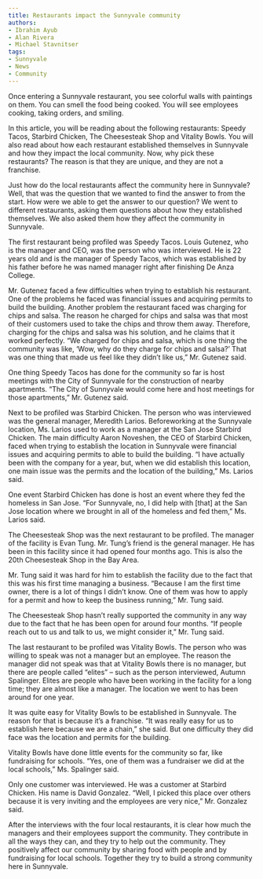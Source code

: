 ```yaml
---
title: Restaurants impact the Sunnyvale community
authors:
- Ibrahim Ayub
- Alan Rivera
- Michael Stavnitser
tags:
- Sunnyvale
- News
- Community
---
```


Once entering a Sunnyvale restaurant, you see colorful walls with paintings on them. You can smell the food being cooked. You will see employees cooking, taking orders, and smiling.

In this article, you will be reading about the following restaurants: Speedy Tacos, Starbird Chicken, The Cheesesteak Shop and Vitality Bowls. You will also read about how each restaurant established themselves in Sunnyvale and how they impact the local community. Now, why pick these restaurants? The reason is that they are unique, and they are not a franchise.

Just how do the local restaurants affect the community here in Sunnyvale? Well, that was the question that we wanted to find the answer to from the start. How were we able to get the answer to our question? We went to different restaurants, asking them questions about how they established themselves. We also asked them how they affect the community in Sunnyvale.

The first restaurant being profiled was Speedy Tacos. Louis Gutenez, who is the manager and CEO, was the person who was interviewed. He is 22 years old and is the manager of Speedy Tacos, which was established by his father before he was named manager right after finishing De Anza College.

Mr. Gutenez faced a few difficulties when trying to establish his restaurant. One of the problems he faced was financial issues and acquiring permits to build the building. Another problem the restaurant faced was charging for chips and salsa. The reason he charged for chips and salsa was that most of their customers used to take the chips and throw them away. Therefore, charging for the chips and salsa was his solution, and he claims that it worked perfectly. “We charged for chips and salsa, which is one thing the community was like, ‘Wow, why do they charge for chips and salsa?’ That was one thing that made us feel like they didn’t like us,” Mr. Gutenez said.

One thing Speedy Tacos has done for the community so far is host meetings with the City of Sunnyvale for the construction of nearby apartments. “The City of Sunnyvale would come here and host meetings for those apartments,” Mr. Gutenez said.

Next to be profiled was Starbird Chicken. The person who was interviewed was the general manager, Meredith Larios. Beforeworking at the Sunnyvale location, Ms. Larios used to work as a manager at the San Jose Starbird Chicken. The main difficulty Aaron Noveshen, the CEO of Starbird Chicken, faced when trying to establish the location in Sunnyvale were financial issues and acquiring permits to able to build the building. “I have actually been with the company for a year, but, when we did establish this location, one main issue was the permits and the location of the building,” Ms. Larios said.

One event Starbird Chicken has done is host an event where they fed the homeless in San Jose. “For Sunnyvale, no, I did help with [that] at the San Jose location where we brought in all of the homeless and fed them,” Ms. Larios said.

The Cheesesteak Shop was the next restaurant to be profiled. The manager of the facility is Evan Tung. Mr. Tung’s friend is the general manager. He has been in this facility since it had opened four months ago. This is also the 20th Cheesesteak Shop in the Bay Area.

Mr. Tung said it was hard for him to establish the facility due to the fact that this was his first time managing a business. “Because I am the first time owner, there is a lot of things I didn’t know. One of them was how to apply for a permit and how to keep the business running,” Mr. Tung said.

The Cheesesteak Shop hasn’t really supported the community in any way due to the fact that he has been open for around four months. “If people reach out to us and talk to us, we might consider it,” Mr. Tung said.

The last restaurant to be profiled was Vitality Bowls. The person who was willing to speak was not a manager but an employee. The reason the manager did not speak was that at Vitality Bowls there is no manager, but there are people called “elites” – such as the person interviewed, Autumn Spalinger. Elites are people who have been working in the facility for a long time; they are almost like a manager. The location we went to has been around for one year.

It was quite easy for Vitality Bowls to be established in Sunnyvale. The reason for that is because it’s a franchise. “It was really easy for us to establish here because we are a chain,” she said. But one difficulty they did face was the location and permits for the building.

Vitality Bowls have done little events for the community so far, like fundraising for schools. “Yes, one of them was a fundraiser we did at the local schools,” Ms. Spalinger said.

Only one customer was interviewed. He was a customer at Starbird Chicken. His name is David Gonzalez. “Well, I picked this place over others because it is very inviting and the employees are very nice,” Mr. Gonzalez said.

After the interviews with the four local restaurants, it is clear how much the managers and their employees support the community. They contribute in all the ways they can, and they try to help out the community. They positively affect our community by sharing food with people and by fundraising for local schools. Together they try to build a strong community here in Sunnyvale.
